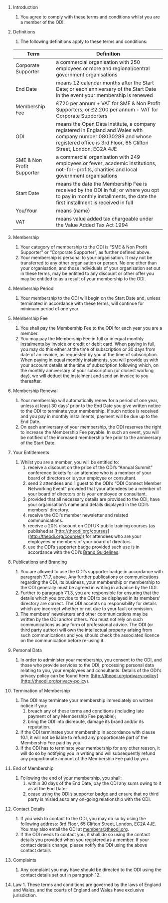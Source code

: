 1. Introduction
    1. You agree to comply with these terms and conditions whilst you are a member of the ODI.  

2. Definitions
    1. The following definitions apply to these terms and conditions:

    | Term | Definition |
    |-|-|
    | Corporate Supporter | a commercial organisation with 250 employees or more and regional/central government organisations |
    | End Date | means 12 calendar months after the Start Date; or each anniversary of the Start Date in the event your membership is renewed |
    | Membership Fee | £720 per annum + VAT for SME & Non Profit Supporters; or £2,200 per annum + VAT for Corporate Supporters |
    | ODI | means the Open Data Institute, a company registered in England and Wales with company number 08030289 and whose registered office is 3rd Floor, 65 Clifton Street, London, EC2A 4JE |
    | SME & Non Profit Supporter | a commercial organisation with 249 employees or fewer, academic institutions, not-for-profits, charities and local government organisations |
    | Start Date | means the date the Membership Fee is received by the ODI in full; or where you opt to pay in monthly installments, the date the first installment is received in full |
    | You/Your | means <span class='legal-name'>(name)</span> <span id='company-details' style='display:none'>being a company / charity registered in England and Wales with number <span id='company-number'>(company number)</span> and whose principal address is <span class='legal-address'>(address)</span> |
    | VAT | means value added tax chargeable under the Value Added Tax Act 1994 |

3. Membership
    1. Your category of membership to the ODI is “SME & Non Profit Supporter” or “Corporate Supporter”, as further defined above.
    2. Your membership is personal to your organisation.  It may not be transferred to any other organisation or person.  No one other than your organisation, and those individuals of your organisation set out in these terms, may be entitled to any discount or other offer you may be entitled to as a result of your membership to the ODI.

4. Membership Period
    1. Your membership to the ODI will begin on the Start Date and, unless terminated in accordance with these terms, will continue for minimum period of one year.

5. Membership Fee
    1. You shall pay the Membership Fee to the ODI for each year you are a member.
    2. You may pay the Membership Fee in full or in equal monthly instalments by invoice or credit or debit card.  When paying in full, you may do this either at the time of subscription or 30 days from date of an invoice, as requested by you at the time of subscription.  When paying in equal monthly instalments, you will provide us with your account details at the time of subscription following which, on the monthly anniversary of your subscription (or closest working day), we will deduct the instalment and send an invoice to you thereafter.

6. Membership Renewal
    1. Your membership will automatically renew for a period of one year, unless at least 30 days’ prior to the End Date you give written notice to the ODI to terminate your membership. If such notice is received and you pay in monthly installments, payment will be due up to the End Date.
    2. On each anniversary of your membership, the ODI reserves the right to increase the Membership Fee payable.  In such an event, you will be notified of the increased membership fee prior to the anniversary of the Start Date.

7. Your Entitlements
    1. Whilst you are a member, you will be entitled to:
        1. receive a discount on the price of the ODI’s “Annual Summit” conference tickets for an attendee who is a member of your board of directors or is your employee or consultant.
        2.  send 2 attendees and 1 guest to the ODI’s “ODI Connect Member Networking Event” provided that your attendees be a member of your board of directors or is your employee or consultant.
        3. provided that all necessary details are provided to the ODI, have your organisation’s name and details displayed in the ODI’s members’ directory.
        4. receive the ODI’s member newsletter and related communications.
        5. receive a 20% discount on ODI UK public training courses (as published at [http://theodi.org/courses](http://theodi.org/courses))  for attendees who are your employees or members of your board of directors.
        6. use the ODI’s supporter badge provided such use is in accordance with the ODI’s [Brand Guidelines](https://docs.google.com/a/theodi.org/file/d/0B4rriq9nxtslY1dfazhCNUFkMTQ).

8. Publications and Branding
      1. You are allowed to use the ODI’s supporter badge in accordance with paragraph 7.1.7, above.  Any further publications or communications regarding the ODI, its business, your membership or membership to the ODI generally must be agreed in writing in advance by the ODI.
      2. Further to paragraph 7.1.3, you are responsible for ensuring that the details which you provide to the ODI to be displayed in its members’ directory are correct.  The ODI accepts no responsibility for details which are incorrect whether or not due to your fault or omission.
      3. The members’ newsletters and other communications may be written by the ODI and/or others.  You must not rely on such communications as any form of professional advice.  The ODI (or third party author) will own the intellectual property arising from such communications and you should check the associated licence on the communication before re-using it.

9. Personal Data
    1. In order to administer your membership, you consent to the ODI, and those who provide services to the ODI, processing personal data relating to you, your employees and consultants.  Details of the ODI's privacy policy can be found here: [http://theodi.org/privacy-policy](http://theodi.org/privacy-policy).

10. Termination of Membership
    1. The ODI may terminate your membership immediately on written notice if you:
        1. breach any of these terms and conditions (including late payment of any Membership Fee payable);
        2. bring the ODI into disrepute, damage its brand and/or its reputation.
      2. If the ODI terminates your membership in accordance with clause 10.1, it will not be liable to refund any proportionate part of the Membership Fee paid by you.
      3. If the ODI has to terminate your membership for any other reason, it will do so by notifying you in writing and will subsequently refund any proportionate amount of the Membership Fee paid by you.

10. End of Membership
    1. Following the end of your membership, you shall:
        1. within 30 days of the End Date, pay the ODI any sums owing to it as at the End Date;
        2. cease using the ODI’s supporter badge and ensure that no third party is misled as to any on-going relationship with the ODI.

12. Contact Details
    1. If you wish to contact to the ODI, you may do so by using the following address: 3rd Floor, 65 Clifton Street, London, EC2A 4JE.  You may also email the ODI at members@theodi.org.
    2. If the ODI needs to contact you, it shall do so using the contact details you provided when you registered as a member.  If your contact details change, please notify the ODI using the above contact details

13. Complaints
    1. Any complaint you may have should be directed to the ODI using the contact details set out in paragraph 12.

14.  Law
    1. These terms and conditions are governed by the laws of England and Wales, and the courts of England and Wales have exclusive jurisdiction.  
